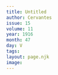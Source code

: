 ```yaml
---
title: Untitled
author: Cervantes
issue: 15
volume: 11
year: 1916
month: 47
day: V
tags:
layout: page.njk
image:
---
```


